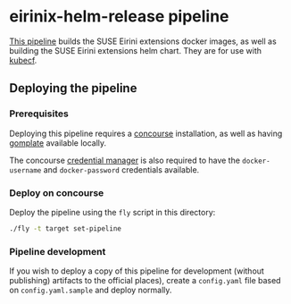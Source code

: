 # eirinix-helm-release pipeline

[This pipeline] builds the SUSE Eirini extensions docker images, as well as
building the SUSE Eirini extensions helm chart.  They are for use with [kubecf].

[This pipeline]: https://concourse.suse.dev/teams/main/pipelines/eirinix
[kubecf]: https://code.cloudfoundry.org/kubecf

## Deploying the pipeline

### Prerequisites

Deploying this pipeline requires a [concourse] installation, as well as having
[gomplate] available locally.

[concourse]: https:/concourse-ci.org/
[gomplate]: https://gomplate.ca/

The concourse [credential manager] is also required to have the
`docker-username` and `docker-password` credentials available.

[credential manager]: https://concourse-ci.org/creds.html

### Deploy on concourse

Deploy the pipeline using the `fly` script in this directory:

```bash
./fly -t target set-pipeline
```

### Pipeline development

If you wish to deploy a copy of this pipeline for development (without
publishing) artifacts to the official places), create a `config.yaml` file
based on `config.yaml.sample` and deploy normally.
